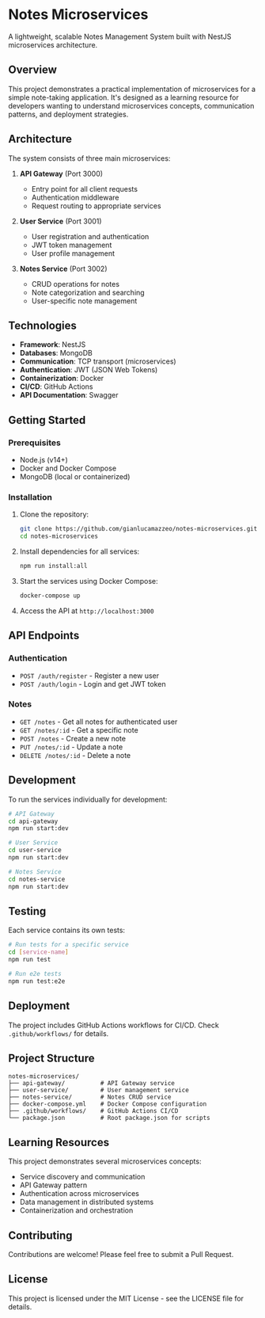 # Notes Microservices

A lightweight, scalable Notes Management System built with NestJS microservices architecture.

## Overview

This project demonstrates a practical implementation of microservices for a simple note-taking application. It's designed as a learning resource for developers wanting to understand microservices concepts, communication patterns, and deployment strategies.

## Architecture

The system consists of three main microservices:

1. **API Gateway** (Port 3000)
   - Entry point for all client requests
   - Authentication middleware
   - Request routing to appropriate services

2. **User Service** (Port 3001)
   - User registration and authentication
   - JWT token management
   - User profile management

3. **Notes Service** (Port 3002)
   - CRUD operations for notes
   - Note categorization and searching
   - User-specific note management

## Technologies

- **Framework**: NestJS
- **Databases**: MongoDB
- **Communication**: TCP transport (microservices)
- **Authentication**: JWT (JSON Web Tokens)
- **Containerization**: Docker
- **CI/CD**: GitHub Actions
- **API Documentation**: Swagger

## Getting Started

### Prerequisites

- Node.js (v14+)
- Docker and Docker Compose
- MongoDB (local or containerized)

### Installation

1. Clone the repository:
   ```bash
   git clone https://github.com/gianlucamazzeo/notes-microservices.git
   cd notes-microservices
   ```

2. Install dependencies for all services:
   ```bash
   npm run install:all
   ```

3. Start the services using Docker Compose:
   ```bash
   docker-compose up
   ```

4. Access the API at `http://localhost:3000`

## API Endpoints

### Authentication
- `POST /auth/register` - Register a new user
- `POST /auth/login` - Login and get JWT token

### Notes
- `GET /notes` - Get all notes for authenticated user
- `GET /notes/:id` - Get a specific note
- `POST /notes` - Create a new note
- `PUT /notes/:id` - Update a note
- `DELETE /notes/:id` - Delete a note

## Development

To run the services individually for development:

```bash
# API Gateway
cd api-gateway
npm run start:dev

# User Service
cd user-service
npm run start:dev

# Notes Service
cd notes-service
npm run start:dev
```

## Testing

Each service contains its own tests:

```bash
# Run tests for a specific service
cd [service-name]
npm run test

# Run e2e tests
npm run test:e2e
```

## Deployment

The project includes GitHub Actions workflows for CI/CD. Check `.github/workflows/` for details.

## Project Structure

```
notes-microservices/
├── api-gateway/          # API Gateway service
├── user-service/         # User management service
├── notes-service/        # Notes CRUD service
├── docker-compose.yml    # Docker Compose configuration
├── .github/workflows/    # GitHub Actions CI/CD
└── package.json          # Root package.json for scripts
```

## Learning Resources

This project demonstrates several microservices concepts:
- Service discovery and communication
- API Gateway pattern
- Authentication across microservices
- Data management in distributed systems
- Containerization and orchestration

## Contributing

Contributions are welcome! Please feel free to submit a Pull Request.

## License

This project is licensed under the MIT License - see the LICENSE file for details.
